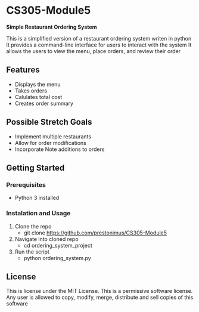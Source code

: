 # CS305-Module5
**Simple Restaurant Ordering System**

This is a simplified version of a restaurant ordering system writen in python
It provides a command-line interface for users to interact with the system
It allows the users to view the menu, place orders, and review their order

## Features
* Displays the menu
* Takes orders
* Calulates total cost
* Creates order summary

## Possible Stretch Goals
* Implement multiple restaurants
* Allow for order modifications
* Incorporate Note additions to orders

## Getting Started
### Prerequisites
* Python 3 installed
### Instalation and Usage
1. Clone the repo
   * git clone https://github.com/prestonimus/CS305-Module5
2. Navigate into cloned repo
   * cd ordering_system_project
3. Run the script
   * python ordering_system.py

## License
This is license under the MIT License. This is a permissive software license.
Any user is allowed to copy, modify, merge, distribute and sell copies of this software

